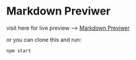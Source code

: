 # Markdown Previwer


visit here for live preview --> [Markdown Previwer](https://view-markdown.netlify.app/)

or you can clone this and run:

`npm start`
